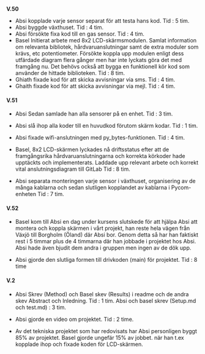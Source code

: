 **V.50**
- Absi kopplade varje sensor separat för att testa hans kod. Tid : 5 tim.
- Absi byggde växthuset. Tid : 4 tim.
- Absi försökte fixa kod till en gas sensor. Tid : 4  tim.
- Basel Initierat arbete med 8x2 LCD-skärmsmodulen. Samlat information om relevanta bibliotek, hårdvaruanslutningar samt de extra moduler som krävs, etc potentiometer. Försökte koppla upp modulen enligt dess utfärdade diagram flera gånger men har inte lyckats göra det med framgång nu. Det behövs också att bygga en funktionell kör kod som använder de hittade biblioteken. Tid : 8  tim.
- Ghiath fixade kod för att skicka avvisningar via sms. Tid : 4  tim.
- Ghaith fixade kod för att skicka avvisningar via mejl. Tid : 4  tim.
#### **V.51**
- Absi Sedan samlade han alla sensorer på en enhet. Tid : 3 tim.
- Absi slå ihop alla koder till en huvudkod förutom skärm kodar. Tid : 1 tim.
- Absi fixade wifi-anslutningen med py_bytes-funktionen. Tid : 4 tim.
- Basel, 8x2 LCD-skärmen lyckades nå driftsstatus efter att de framgångsrika hårdvaruanslutningarna och korrekta körkoder hade upptäckts och implementerats. Laddade upp relevant arbete och korrekt vital anslutningsdiagram till GitLab Tid : 8 tim.

- Absi separata monteringen varje sensor i växthuset, organisering av de många kablarna och sedan slutligen kopplandet av kablarna i Pycom-enheten  Tid : 7 tim.

#### **V.52**
- Basel kom till Absi en dag under kursens slutskede för att hjälpa Absi att montera och koppla skärmen i vårt projekt, han reste hela vägen från Växjö till Borgholm (Öland) där Absi bor. Genom detta så har han faktiskt rest i 5 timmar plus de 4 timmarna där han jobbade i projektet hos Absi. Absi hade även bjudit dem andra i gruppen men ingen av de dök upp. 

- Absi gjorde den slutliga formen till drivkoden (main) för projektet. Tid : 8 time


#### **V.2**
- Absi Skrev (Method) och Basel skev (Results) i readme och de andra skev Abstract och Inledning. Tid : 1 tim.
Absi och basel skrev (Setup.md och test.md) : 3 tim.
- Absi gjorde en video om projektet. Tid : 2 time.

- Av det tekniska projektet som har redovisats har Absi personligen byggt 85% av projektet. Basel gjorde ungefär 15% av jobbet. när han t.ex kopplade ihop och fixade koden för LCD-skärmen.
